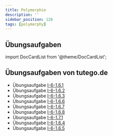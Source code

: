 ```yaml
---
title: Polymorphie
description: ''
sidebar_position: 120
tags: [polymorphy]
---
```


## Übungsaufgaben
import DocCardList from '@theme/DocCardList';

<DocCardList />

## Übungsaufgaben von tutego.de
- Übungsaufgabe [I-6-1.6.1](https://tutego.de/javabuch/aufgaben/oop_classes.html#_abstraktion_in_elektroger%C3%A4te_%C3%BCber_vererbung_einf%C3%BChren)
- Übungsaufgabe [I-6-1.6.2](https://tutego.de/javabuch/aufgaben/oop_classes.html#_anzahl_eingeschalteter_elektroger%C3%A4te_ermitteln)
- Übungsaufgabe [I-6-1.6.3](https://tutego.de/javabuch/aufgaben/oop_classes.html#_schiff_soll_jedes_elektroger%C3%A4t_aufnehmen)
- Übungsaufgabe [I-6-1.6.6](https://tutego.de/javabuch/aufgaben/oop_classes.html#_feuermelder_geht_nicht_aus_%C3%BCberschreiben_von_methoden)
- Übungsaufgabe [I-6-1.6.7](https://tutego.de/javabuch/aufgaben/oop_classes.html#_tostring_%C3%BCberschreiben)
- Übungsaufgabe [I-6-1.6.8](https://tutego.de/javabuch/aufgaben/oop_classes.html#_aufruf_der_methoden_der_oberklasse)
- Übungsaufgabe [I-6-1.7.1](https://tutego.de/javabuch/aufgaben/oop_classes.html#_urlaub_alle_ger%C3%A4te_ausschalten)
- Übungsaufgabe [I-6-1.6.4](https://tutego.de/javabuch/aufgaben/oop_classes.html#_funktionierende_radios_auf_das_schiff_nehmen)
- Übungsaufgabe [I-6-1.6.5](https://tutego.de/javabuch/aufgaben/oop_classes.html#_gleichwertigkeitstest_mit_pattern_variable_l%C3%B6sen_neu)
